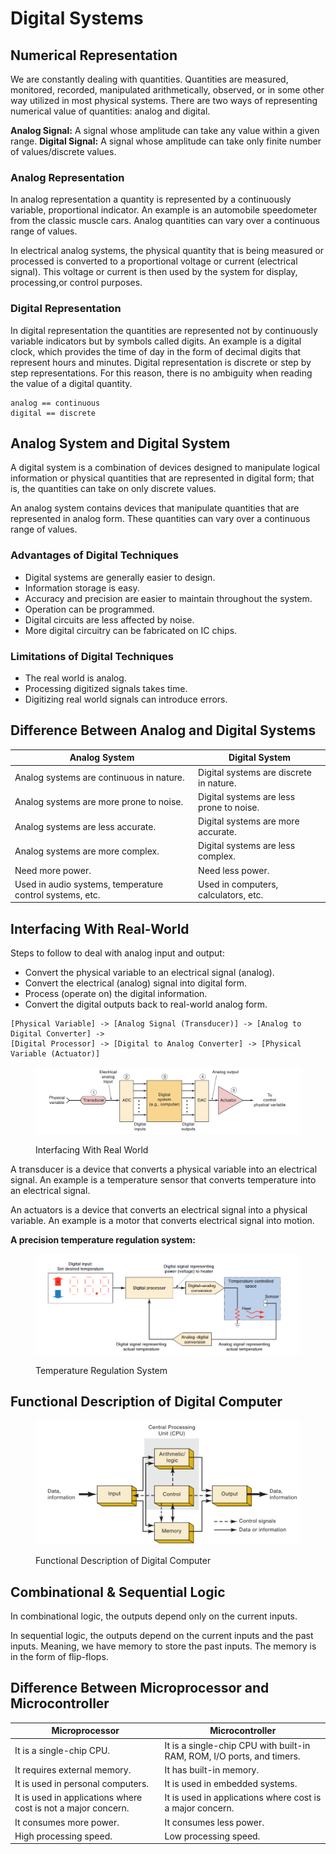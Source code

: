 # Digital Systems

## Numerical Representation

We are constantly dealing with quantities. Quantities are measured, monitored, recorded, manipulated arithmetically, observed, or in some other way utilized in most physical systems. There are two ways of representing numerical value of quantities: analog and digital.

**Analog Signal:** A signal whose amplitude can take any value within a given range.
**Digital Signal:** A signal whose amplitude can take only finite number of values/discrete values.

### Analog Representation

In analog representation a quantity is represented by a continuously variable, proportional indicator. An example is an automobile speedometer from the classic muscle cars. Analog quantities can vary over a continuous range of values.

In electrical analog systems, the physical quantity that is being measured or processed is converted to a proportional voltage or current (electrical signal). This voltage or current is then used by the system for display, processing,or control purposes.

### Digital Representation

In digital representation the quantities are represented not by continuously variable indicators but by symbols called digits. An example is a digital clock, which provides the time of day in the form of decimal digits that represent hours and minutes. Digital representation is discrete or step by step representations. For this reason, there is no ambiguity when reading the value of a digital quantity.

```
analog == continuous
digital == discrete
```

## Analog System and Digital System

A digital system is a combination of devices designed to manipulate logical information or physical quantities that are represented in digital form; that is, the quantities can take on only discrete values.

An analog system contains devices that manipulate quantities that are represented in analog form. These quantities can vary over a continuous range of values.

### Advantages of Digital Techniques

* Digital systems are generally easier to design.
* Information storage is easy.
* Accuracy and precision are easier to maintain throughout the system.
* Operation can be programmed.
* Digital circuits are less affected by noise.
* More digital circuitry can be fabricated on IC chips.

### Limitations of Digital Techniques

* The real world is analog.
* Processing digitized signals takes time.
* Digitizing real world signals can introduce errors.

## Difference Between Analog and Digital Systems

| Analog System | Digital System |
|---------------|----------------|
| Analog systems are continuous in nature. | Digital systems are discrete in nature. |
| Analog systems are more prone to noise. | Digital systems are less prone to noise. |
| Analog systems are less accurate. | Digital systems are more accurate. |
| Analog systems are more complex. | Digital systems are less complex. |
| Need more power. | Need less power. |
| Used in audio systems, temperature control systems, etc. | Used in computers, calculators, etc. |

## Interfacing With Real-World

Steps to follow to deal with analog input and output:

* Convert the physical variable to an electrical signal (analog).
* Convert the electrical (analog) signal into digital form.
* Process (operate on) the digital information.
* Convert the digital outputs back to real-world analog form.

```text
[Physical Variable] -> [Analog Signal (Transducer)] -> [Analog to Digital Converter] -> 
[Digital Processor] -> [Digital to Analog Converter] -> [Physical Variable (Actuator)]
```

<figure><img src=".gitbook/assets/digital-systems/real-world-interfacing.png" alt="Interfacing With Real World"><figcaption><p>Interfacing With Real World</p></figcaption></figure>

A transducer is a device that converts a physical variable into an electrical signal. An example is a temperature sensor that converts temperature into an electrical signal.

An actuators is a device that converts an electrical signal into a physical variable. An example is a motor that converts electrical signal into motion.

**A precision temperature regulation system:**

<figure><img src=".gitbook/assets/digital-systems/temperature-regulation-system.png" alt="Temperature Regulation System"><figcaption><p>Temperature Regulation System</p></figcaption></figure>

## Functional Description of Digital Computer

<figure><img src=".gitbook/assets/digital-systems/functional-description-of-digital-computer.png" alt="Functional Description of Digital Computer"><figcaption><p>Functional Description of Digital Computer</p></figcaption></figure>

## Combinational & Sequential Logic

In combinational logic, the outputs depend only on the current inputs. 

In sequential logic, the outputs depend on the current inputs and the past inputs. Meaning, we have memory to store the past inputs. The memory is in the form of flip-flops.

## Difference Between Microprocessor and Microcontroller

| Microprocessor | Microcontroller |
|----------------|-----------------|
| It is a single-chip CPU. | It is a single-chip CPU with built-in RAM, ROM, I/O ports, and timers. |
| It requires external memory. | It has built-in memory. |
| It is used in personal computers. | It is used in embedded systems. |
| It is used in applications where cost is not a major concern. | It is used in applications where cost is a major concern. |
| It consumes more power. | It consumes less power. |
| High processing speed. | Low processing speed. |

